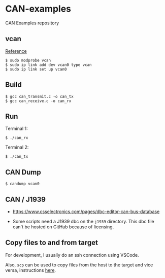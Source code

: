 # CAN-examples

CAN Examples repository

## vcan

[Reference](https://stackoverflow.com/questions/21022749/how-to-create-virtual-can-port-on-linux-c)

```
$ sudo modprobe vcan
$ sudo ip link add dev vcan0 type vcan
$ sudo ip link set up vcan0
```

## Build

```
$ gcc can_transmit.c -o can_tx
$ gcc can_receive.c -o can_rx
```

## Run

Terminal 1:

```
$ ./can_rx
```

Terminal 2:

```
$ ./can_tx
```

## CAN Dump

```
$ candump vcan0
```

## CAN / J1939

* https://www.csselectronics.com/pages/dbc-editor-can-bus-database

* Some scripts need a J1939 dbc on the `j1939` directory.
This dbc file can't be hosted on GitHub because of licensing.

## Copy files to and from target

For development, I usually do an ssh connection using VSCode.

Also, `scp` can be used to copy files from the host to the target
and vice versa, instructions [here](https://unix.stackexchange.com/questions/188285/how-to-copy-a-file-from-a-remote-server-to-a-local-machine).
